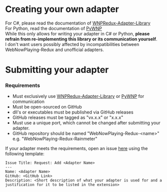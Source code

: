 # Creating your own adapter
For C#, please read the documentation of [WNPRedux-Adapter-Library](https://github.com/keifufu/WNPRedux-Adapter-Library)  
For Python, read the documentation of [PyWNP](https://github.com/keifufu/PyWNP)  
While this only allows for writing your adapter in C# or Python, **please refrain from re-implementing this library or its communication yourself**.  
I don't want users possibly affected by incompatibilities between WebNowPlaying-Redux and unofficial adapters.

# Submitting your adapter
### Requirements
- Must exclusively use [WNPRedux-Adapter-Library](https://github.com/keifufu/WNPRedux-Adapter-Library) or [PyWNP](https://github.com/keifufu/PyWNP) for communication  
- Must be open-sourced on GitHub
- dll's or executables must be published via GitHub releases
- GitHub releases must be tagged as "vx.x.x" or "x.x.x"
- Must use a unique port, which cannot be changed after submitting your adapter.
- GitHub repository should be named "WebNowPlaying-Redux-\<name\>" e.g. "WebNowPlaying-Redux-Rainmeter"

If your adapter meets the requirements, open an issue [here](https://github.com/keifufu/WebNowPlaying-Redux/issues) using the following template:  
```
Issue Title: Request: Add <Adapter Name>
--- 
Name: <Adapter Name>
GitHub: <GitHub Link>
Description: <Short description of what your adapter is used for and a justification for it to be listed in the extension>
```